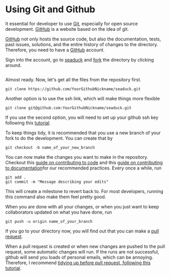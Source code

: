 # Using Git and Github

It essential for developer to use [Git](https://git-scm.com), especially for open source development. [GitHub](https://github.com) is a website based on the idea of git.

[GitHub](https://github.com)  not only hosts the source code, but also the documentation, tests, past issues, solutions, and the entire history of changes to the directory. Therefore, you need to have a [GitHub](https://github.com)  account.

Sign into the account, go to [seaduck](https://github.com/MaceKuailv/seaduck) and [fork](https://docs.github.com/en/get-started/quickstart/fork-a-repo) the directory by clicking around.

```{note} If you already have a fork, make sure you [sync](https://docs.github.com/en/pull-requests/collaborating-with-pull-requests/working-with-forks/syncing-a-fork) them  before cloning it.
```

Almost ready. Now, let's get all the files from the repository first.

```shell
git clone https://github.com/YourGithubNickname/seaduck.git
```

Another option is to use the ssh link, which will make things more flexible

```shell
git clone git@github.com:YourGithubNickname/seaduck.git
```

If you use the second option, you will need to set up your github ssh key following this [tutorial](https://docs.github.com/en/authentication/connecting-to-github-with-ssh/adding-a-new-ssh-key-to-your-github-account).

To keep things tidy, it is recommended that you use a new branch of your fork to do the development. You can create that by

```shell
git checkout -b name_of_your_new_branch
```

You can now make the changes you want to make in the repository. Checkout this [guide on contributing to code](contr_cod.md) and this [guide on contributing to documentation](contr_doc.md)for our recommended practices. Every once a while, run

```shell
git add .
git commit -m "Message describing your edits"
```

This will create a milestone to revert back to. For most developers, running this command also make them feel pretty good.

When you are done with all your changes, or when you just want to keep collaborators updated on what you have done, run

```shell
git push -u origin name_of_your_branch
```

If you go to your directory now, you will find out that you can make a [pull request](https://docs.github.com/en/pull-requests/collaborating-with-pull-requests/proposing-changes-to-your-work-with-pull-requests/creating-a-pull-request).

When a pull request is created or when new changes are pushed to the pull request, some automatic changes will run. If the runs are not successful, github will send you loads of personal emails, which can be annoying. Therefore, I recommend [tidying up before pull request, following this tutorial](tidyNpr.md).
